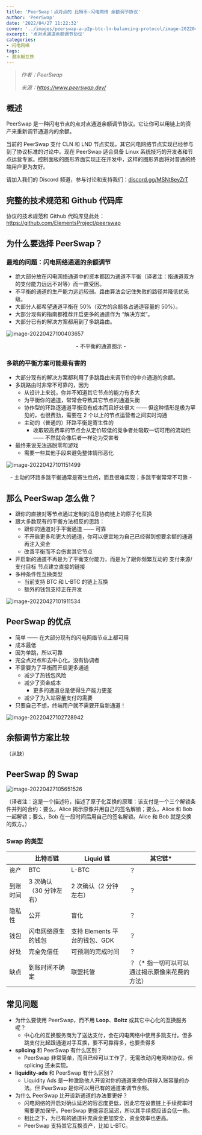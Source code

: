 ```yaml
---
title: 'PeerSwap：点对点的 比特币-闪电网络 余额调节协议'
author: 'PeerSwap'
date: '2022/04/27 11:22:32'
cover: '../images/peerswap-a-p2p-btc-ln-balancing-protocol/image-20220427101911534.png'
excerpt: '点对点通道余额调节协议'
categories:
- 闪电网络
tags:
- 潜水艇互换
---
```



> *作者：PeerSwap*
> 
> *来源：<https://www.peerswap.dev/>*



## 概述

PeerSwap 是一种闪电节点的点对点通道余额调节协议。它让你可以用链上的资产来重新调节通道内的余额。

当前的 PeerSwap 支付 CLN 和 LND 节点实现，其它闪电网络节点实现已经参与到了协议标准的讨论中。现在 PeerSwap 适合具备 Linux 系统技巧的开发者和节点运营专家。控制面板的图形界面实现正在开发中，这样的图形界面将对普通的终端用户更为友好。

请加入我们的 Discord 频道，参与讨论和支持我们：[discord.gg/MSNt8eyZrT](https://www.google.com/url?q=https%3A%2F%2Fdiscord.gg%2FMSNt8eyZrT&sa=D&sntz=1&usg=AOvVaw3_mhSSxd-qa3Aq3xXs60EF)

## 完整的技术规范和 Github 代码库

协议的技术规范和 Github 代码库见此处：https://github.com/ElementsProject/peerswap

## 为什么要选择 PeerSwap？

### 最难的问题：闪电网络通道的余额调节

- 绝大部分放在闪电网络通道中的资本都因为通道不平衡（译者注：指通道双方的支付能力远远不对等）而一直受困。
- 不平衡的通道的生产能力远远较弱。路由算法会记住失败的路径并降低优先级。
- 大部分人都希望通道平衡在 50%（双方的余额各占通道容量的 50%）。
- 大部分现有的指南都推荐开启更多的通道作为 “解决方案”。
- 大部分已有的解决方案都用到了多跳路由。

![image-20220427100403657](../images/peerswap-a-p2p-btc-ln-balancing-protocol/image-20220427100403657.png)

<p style="text-align:center">- 不平衡的通道图示 -</p>


### 多跳的平衡方案可能是有害的

- 大部分现有的解决方案都利用了多跳路由来调节你的中介通道的余额。
- 多跳路由时非常不可靠的，因为
  - 从设计上来说，你并不知道其它节点的能力有多大
  - 为平衡你的通道，常常会导致其它节点的通道失衡
  - 协作型的环路逐通道平衡没有成本而且好处很大 —— 但这种情形是极为罕见的，也很费劲，需要在 2 个以上的节点运营者之间实时沟通
  - 主动的（普通的）环路平衡是寄生性的
    - 收取较高费率的节点会从定价较低的竞争者处吸取一切可用的流动性 —— 不然就会像后者一样沦为受害者
- 最终来说无法逃脱零和游戏
  - 需要一些其他手段来避免整体情形恶化

![image-20220427101151499](../images/peerswap-a-p2p-btc-ln-balancing-protocol/image-20220427101151499.png)

<p style="text-align:center">- 主动的环路多跳平衡通常是寄生性的，而且很难实现；多跳平衡常常不可靠 -</p>


## 那么 PeerSwap 怎么做？

- 跟你的直接对等节点通过定制的消息协商链上的原子化互换
- 跟大多数现有的平衡方法相反的思路：
  - 跟你的通道对手平衡通道 —— 可靠
  - 不开启更多和更大的通道，你可以便宜地为自己已经得到想要余额的通道再注入资金
  - 改善平衡而不会伤害其它节点
- 开启新的通道不再是为了平衡支付能力，而是为了跟你频繁互动的 支付来源/支付目标 节点建立直接的链接
- 多种条件性互换类型
  - 当前支持 BTC 和 L-BTC 的链上互换
  - 额外的钱包支持正在开发

![image-20220427101911534](../images/peerswap-a-p2p-btc-ln-balancing-protocol/image-20220427101911534.png)

## PeerSwap 的优点

- 简单 —— 在大部分现有的闪电网络节点上都可用
- 成本最低
- 因为单跳，所以可靠
- 完全点对点和去中心化。没有协调者
- 不需要为了平衡而开启更多通道
  - 减少了热钱包风险
  - 减少了资金成本
    - 更多的通道总是使得生产能力更差
  - 减少了为入站容量支付的需要
- 只要自己不想，终端用户就不需要开启新通道！

![image-20220427102728942](../images/peerswap-a-p2p-btc-ln-balancing-protocol/image-20220427102728942.png)

## 余额调节方案比较

（从缺）

## PeerSwap 的 Swap

![image-20220427105651526](../images/peerswap-a-p2p-btc-ln-balancing-protocol/image-20220427105651526.png)

（译者注：这是一个描述符，描述了原子化互换的原理：该支付是一个三个解锁条件并列的合约：要么，Alice 揭示原像并用自己的签名解锁；要么，Alice 和 Bob 一起解锁；要么，Bob 在一段时间后用自己的签名解锁。Alice 和 Bob 就是交换的双方。）

### Swap 的类型

|          | 比特币链                | Liquid 链                     | 其它链*                                        |
| -------- | ----------------------- | ----------------------------- | ---------------------------------------------- |
| 资产     | BTC                     | L-BTC                         | ？                                             |
| 到账时间 | 3 次确认（30 分钟左右） | 2 次确认（2 分钟左右）        | ？                                             |
| 隐私性   | 公开                    | 盲化                          | ？                                             |
| 钱包     | 闪电网络原生的钱包      | 支持 Elements 平台的钱包、GDK | ？                                             |
| 好处     | 完全免信任              | 可预测的完成时间              | ？                                             |
| 缺点     | 到账时间不确定          | 联盟托管                      | ？（* 指一切可以可以通过揭示原像来花费的方法） |

## 常见问题

- 为什么要使用 PeerSwap，而不用 **Loop**、**Boltz** 或其它中心化的互换服务呢？
  - 中心化的互换服务商为了送达支付，会在闪电网络中使用多跳支付。但多跳支付比起跟通道对手互换，要不可靠得多，也要贵得多
- **splicing** 和 PeerSwap 有什么区别？
  - PeerSwap 非常简单，而且已经可以工作了，无需改动闪电网络协议。但 splicing 还未实现。
- **liquidity-ads** 和 PeerSwap 有什么区别？
  - Liquidity Ads 是一种激励他人开设对你的通道来使你获得入账容量的办法。但 PeerSwap 是你可以用已有的通道来调节余额。
- 为什么 PeerSwap 比开设新通道的办法要更好？
  - 闪电网络的开启对确认延迟的容忍度更低，因此它在设置链上手续费率时需要更加保守。PeerSwap 更能容忍延迟，所以其手续费应该会低一些。
  - 相比之下，为已有的通道补充资金更加安全，资金效率也更高。
  - PeerSwap 支持其它互换资产，比如  L-BTC。